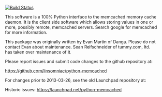 [![Build
Status](https://travis-ci.org/linsomniac/python-memcached.svg)](https://travis-ci.org/linsomniac/python-memcached)

This software is a 100% Python interface to the memcached memory cache
daemon.  It is the client side software which allows storing values in one
or more, possibly remote, memcached servers.  Search google for memcached
for more information.

This package was originally written by Evan Martin of Danga.
Please do not contact Evan about maintenance.
Sean Reifschneider of tummy.com, ltd. has taken over maintenance of it.

Please report issues and submit code changes to the github repository at:

   https://github.com/linsomniac/python-memcached

For changes prior to 2013-03-26, see the old Launchpad repository at:

   Historic issues: https://launchpad.net/python-memcached

